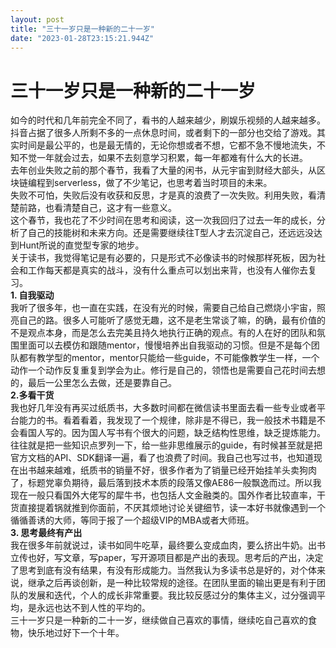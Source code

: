 ```yaml
---
layout: post
title: "三十一岁只是一种新的二十一岁"
date: "2023-01-28T23:15:21.944Z"
---
```

三十一岁只是一种新的二十一岁
==============

如今的时代和几年前完全不同了，看书的人越来越少，刷娱乐视频的人越来越多。抖音占据了很多人所剩不多的一点休息时间，或者剩下的一部分也交给了游戏。其实时间是最公平的，也是最无情的，无论你想或者不想，它都不急不慢地流失，不知不觉一年就会过去，如果不去刻意学习积累，每一年都难有什么大的长进。  
去年创业失败之前的那个春节，我看了大量的闲书，从元宇宙到财经大部头，从区块链编程到serverless，做了不少笔记，也思考着当时项目的未来。  
失败不可怕，失败后没有收获和反思，才是真的浪费了一次失败。利用失败，看清楚前路，也看清楚自己，这才有一些意义。  
这个春节，我也花了不少时间在思考和阅读，这一次我回归了过去一年的成长，分析了自己的技能树和未来方向。还是需要继续往T型人才去沉淀自己，还远远没达到Hunt所说的直觉型专家的地步。  
关于读书，我觉得笔记是有必要的，只是形式不必像读书的时候那样死板，因为社会和工作每天都是真实的战斗，没有什么重点可以划出来背，也没有人催你去复习。  
**1\. 自我驱动**  
我听了很多年，也一直在实践，在没有光的时候，需要自己给自己燃烧小宇宙，照亮自己的路。很多人可能听了感觉无趣，这不是老生常谈了嘛，的确，最有价值的不是观点本身，而是怎么去完美且持久地执行正确的观点。有的人在好的团队和氛围里面可以去模仿和跟随mentor，慢慢培养出自我驱动的习惯。但是不是每个团队都有教学型的mentor，mentor只能给一些guide，不可能像教学生一样，一个动作一个动作反复重复到学会为止。修行是自己的，领悟也是需要自己花时间去想的，最后一公里怎么去做，还是要靠自己。  
**2.多看干货**  
我也好几年没有再买过纸质书，大多数时间都在微信读书里面去看一些专业或者平台能力的书。看着看着，我发现了一个规律，除非是不得已，我一般技术书籍是不会看国人写的。因为国人写书有个很大的问题，缺乏结构性思维，缺乏提炼能力。往往就是把一些知识点罗列一下，给一些非思维展示的guide，有时候甚至就是把官方文档的API、SDK翻译一遍，看了也浪费了时间。我自己也写过书，也知道现在出书越来越难，纸质书的销量不好，很多作者为了销量已经开始挂羊头卖狗肉了，标题党辜负期待，最后落到技术本质的段落又像AE86一般飘逸而过。所以我现在一般只看国外大佬写的犀牛书，也包括人文金融类的。国外作者比较直率，干货直接提着锅就推到你面前，不厌其烦地讨论关键细节，读一本好书就像遇到一个循循善诱的大师，等同于报了一个超级VIP的MBA或者大师班。  
**3\. 思考最终有产出**  
我在很多年前就说过，读书如同牛吃草，最终要么变成血肉，要么挤出牛奶。出书立传也好，写文章，写paper，写开源项目都是产出的表现。思考后的产出，决定了思考到底有没有结果，有没有形成能力。当然我认为多读书总是好的，对个体来说，继承之后再谈创新，是一种比较常规的途径。在团队里面的输出更是有利于团队的发展和迭代，个人的成长非常重要。我比较反感过分的集体主义，过分强调平均，是永远也达不到人性的平均的。  
三十一岁只是一种新的二十一岁，继续做自己喜欢的事情，继续吃自己喜欢的食物，快乐地过好下一个十年。